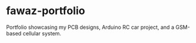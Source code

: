 # fawaz-portfolio
Portfolio showcasing my PCB designs, Arduino RC car project, and a GSM-based cellular system.
